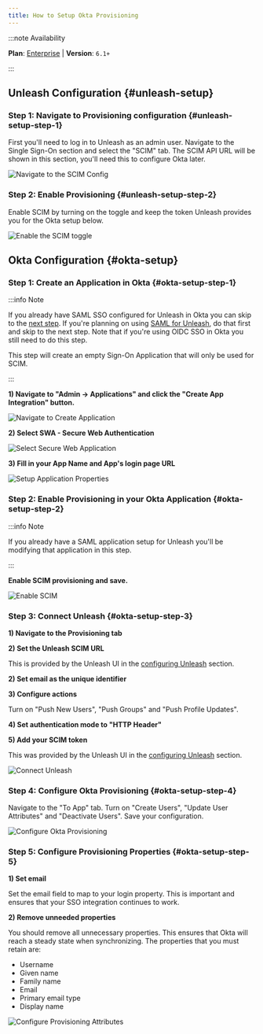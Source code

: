 ```yaml
---
title: How to Setup Okta Provisioning
---
```


:::note Availability

**Plan**: [Enterprise](https://www.getunleash.io/pricing) | **Version**: `6.1+`

:::

## Unleash Configuration {#unleash-setup}

### Step 1: Navigate to Provisioning configuration {#unleash-setup-step-1}

First you'll need to log in to Unleash as an admin user. Navigate to the Single Sign-On section and select the "SCIM" tab. The SCIM API URL will be shown in this section, you'll need this to configure Okta later.

![Navigate to the SCIM Config](/img/scim-config-1.png)

### Step 2: Enable Provisioning {#unleash-setup-step-2}

Enable SCIM by turning on the toggle and keep the token Unleash provides you for the Okta setup below.

![Enable the SCIM toggle](/img/scim-config-2.png)

## Okta Configuration {#okta-setup}

### Step 1: Create an Application in Okta {#okta-setup-step-1}

:::info Note

If you already have SAML SSO configured for Unleash in Okta you can skip to the [next step](how-to-setup-provisioning-with-okta#okta-setup-step-2). If you're planning on using [SAML for Unleash](../how-to/how-to-add-sso-saml), do that first and skip to the next step. Note that if you're using OIDC SSO in Okta you still need to do this step.

This step will create an empty Sign-On Application that will only be used for SCIM.

:::

**1) Navigate to "Admin -> Applications" and click the "Create App Integration" button.**

![Navigate to Create Application](/img/scim-okta-config-1.png)

**2) Select SWA - Secure Web Authentication**

![Select Secure Web Application](/img/scim-okta-config-2.png)

**3) Fill in your App Name and App's login page URL**

![Setup Application Properties](/img/scim-okta-config-3.png)

### Step 2: Enable Provisioning in your Okta Application {#okta-setup-step-2}

:::info Note

If you already have a SAML application setup for Unleash you'll be modifying that application in this step.

:::

**Enable SCIM provisioning and save.**

![Enable SCIM](/img/scim-okta-config-5.png)

### Step 3: Connect Unleash {#okta-setup-step-3}

**1) Navigate to the Provisioning tab**

**2) Set the Unleash SCIM URL**

This is provided by the Unleash UI in the [configuring Unleash](how-to-setup-provisioning-with-okta#unleash-setup-step-1) section.

**2) Set email as the unique identifier**

**3) Configure actions**

Turn on "Push New Users", "Push Groups" and "Push Profile Updates".

**4) Set authentication mode to "HTTP Header"**

**5) Add your SCIM token**

This was provided by the Unleash UI in the [configuring Unleash](how-to-setup-provisioning-with-okta#unleash-setup-step-2) section.

![Connect Unleash](/img/scim-okta-config-5.png)

### Step 4: Configure Okta Provisioning {#okta-setup-step-4}

Navigate to the "To App" tab. Turn on "Create Users", "Update User Attributes" and "Deactivate Users". Save your configuration.

![Configure Okta Provisioning](/img/scim-okta-config-6.png)

### Step 5: Configure Provisioning Properties {#okta-setup-step-5}

**1) Set email**

Set the email field to map to your login property. This is important and ensures that your SSO integration continues to work.

**2) Remove unneeded properties**

You should remove all unnecessary properties. This ensures that Okta will reach a steady state when synchronizing. The properties that you must retain are:

- Username
- Given name
- Family name
- Email
- Primary email type
- Display name

![Configure Provisioning Attributes](/img/scim-okta-config-7.png)